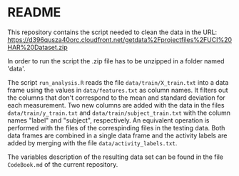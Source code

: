 # README

This repository contains the script needed to clean the data in the URL:
<https://d396qusza40orc.cloudfront.net/getdata%2Fprojectfiles%2FUCI%20HAR%20Dataset.zip>

In order to run the script the .zip file has to be unzipped in a folder named 'data'.

The script `run_analysis.R` reads the file `data/train/X_train.txt` into a data frame using the values in `data/features.txt` as column names. It filters out the columns that don't correspond to the mean and standard deviation for each measurement. Two new columns are added with the data in the files `data/train/y_train.txt` and `data/train/subject_train.txt` with the column names "label" and "subject", respectively. An equivalent operation is performed with the files of the correspinding files in the testing data. Both data frames are combined in a single data frame and the activity labels are added by merging with the file `data/activity_labels.txt`.

The variables description of the resulting data set can be found in the file `CodeBook.md` of the current repository.
